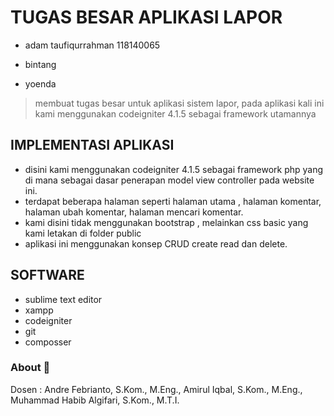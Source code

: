 # TUGAS BESAR APLIKASI LAPOR

* adam taufiqurrahman 118140065

* bintang 

* yoenda

>membuat tugas besar untuk aplikasi sistem lapor, pada aplikasi kali ini kami menggunakan codeigniter 4.1.5 sebagai framework utamannya 

## IMPLEMENTASI APLIKASI 

* disini kami menggunakan codeigniter 4.1.5 sebagai framework php yang di mana sebagai dasar penerapan model view controller pada website ini. 
* terdapat beberapa halaman seperti halaman utama , halaman komentar, halaman ubah komentar, halaman mencari komentar.
* kami disini tidak menggunakan bootstrap , melainkan css basic yang kami letakan di folder public 
* aplikasi ini menggunakan konsep CRUD create read dan delete. 


## SOFTWARE 

* sublime text editor 
* xampp 
* codeigniter 
* git 
* composser 



### About :honeybee:

Dosen       : Andre Febrianto, S.Kom., M.Eng., Amirul Iqbal, S.Kom., M.Eng., Muhammad Habib Algifari, S.Kom., M.T.I.
